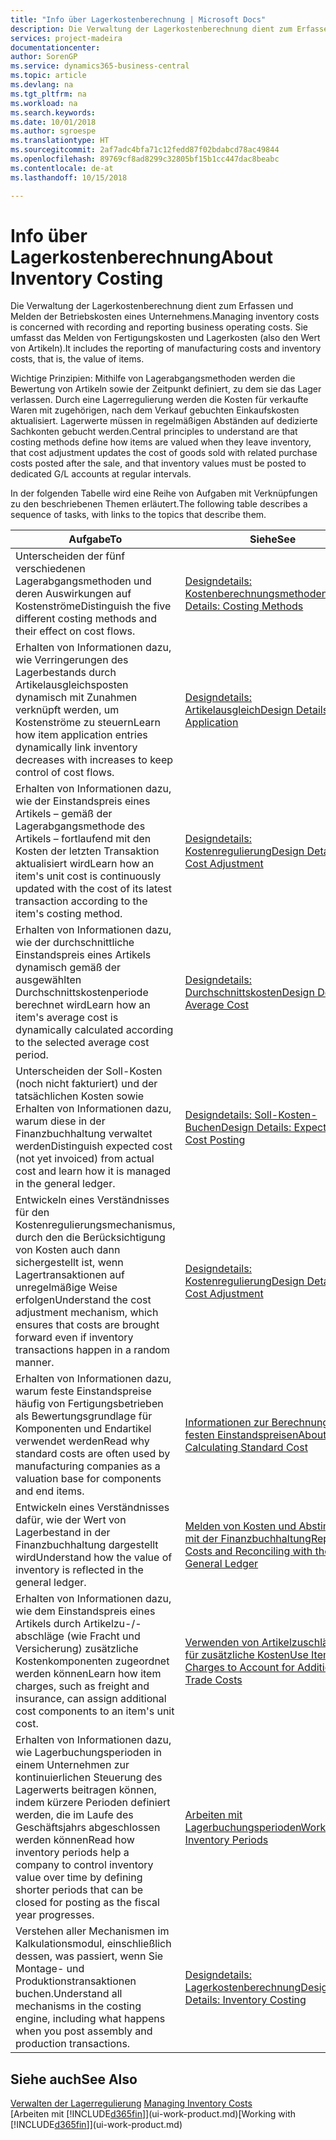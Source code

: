 ```yaml
---
title: "Info über Lagerkostenberechnung | Microsoft Docs"
description: Die Verwaltung der Lagerkostenberechnung dient zum Erfassen und Melden der Betriebskosten eines Unternehmens. Sie umfasst das Melden von Fertigungskosten und Lagerkosten (also den Wert von Artikeln).
services: project-madeira
documentationcenter: 
author: SorenGP
ms.service: dynamics365-business-central
ms.topic: article
ms.devlang: na
ms.tgt_pltfrm: na
ms.workload: na
ms.search.keywords: 
ms.date: 10/01/2018
ms.author: sgroespe
ms.translationtype: HT
ms.sourcegitcommit: 2af7adc4bfa71c12fedd87f02bdabcd78ac49844
ms.openlocfilehash: 89769cf8ad8299c32805bf15b1cc447dac8beabc
ms.contentlocale: de-at
ms.lasthandoff: 10/15/2018

---
```

# <a name="about-inventory-costing"></a><span data-ttu-id="9fed6-104">Info über Lagerkostenberechnung</span><span class="sxs-lookup"><span data-stu-id="9fed6-104">About Inventory Costing</span></span>
<span data-ttu-id="9fed6-105">Die Verwaltung der Lagerkostenberechnung dient zum Erfassen und Melden der Betriebskosten eines Unternehmens.</span><span class="sxs-lookup"><span data-stu-id="9fed6-105">Managing inventory costs is concerned with recording and reporting business operating costs.</span></span> <span data-ttu-id="9fed6-106">Sie umfasst das Melden von Fertigungskosten und Lagerkosten (also den Wert von Artikeln).</span><span class="sxs-lookup"><span data-stu-id="9fed6-106">It includes the reporting of manufacturing costs and inventory costs, that is, the value of items.</span></span>  

 <span data-ttu-id="9fed6-107">Wichtige Prinzipien: Mithilfe von Lagerabgangsmethoden werden die Bewertung von Artikeln sowie der Zeitpunkt definiert, zu dem sie das Lager verlassen. Durch eine Lagerregulierung werden die Kosten für verkaufte Waren mit zugehörigen, nach dem Verkauf gebuchten Einkaufskosten aktualisiert. Lagerwerte müssen in regelmäßigen Abständen auf dedizierte Sachkonten gebucht werden.</span><span class="sxs-lookup"><span data-stu-id="9fed6-107">Central principles to understand are that costing methods define how items are valued when they leave inventory, that cost adjustment updates the cost of goods sold with related purchase costs posted after the sale, and that inventory values must be posted to dedicated G/L accounts at regular intervals.</span></span>  

 <span data-ttu-id="9fed6-108">In der folgenden Tabelle wird eine Reihe von Aufgaben mit Verknüpfungen zu den beschriebenen Themen erläutert.</span><span class="sxs-lookup"><span data-stu-id="9fed6-108">The following table describes a sequence of tasks, with links to the topics that describe them.</span></span>   

|<span data-ttu-id="9fed6-109">**Aufgabe**</span><span class="sxs-lookup"><span data-stu-id="9fed6-109">**To**</span></span>|<span data-ttu-id="9fed6-110">**Siehe**</span><span class="sxs-lookup"><span data-stu-id="9fed6-110">**See**</span></span>|  
|------------|-------------|  
|<span data-ttu-id="9fed6-111">Unterscheiden der fünf verschiedenen Lagerabgangsmethoden und deren Auswirkungen auf Kostenströme</span><span class="sxs-lookup"><span data-stu-id="9fed6-111">Distinguish the five different costing methods and their effect on cost flows.</span></span>|[<span data-ttu-id="9fed6-112">Designdetails: Kostenberechnungsmethoden</span><span class="sxs-lookup"><span data-stu-id="9fed6-112">Design Details: Costing Methods</span></span>](design-details-costing-methods.md)|  
|<span data-ttu-id="9fed6-113">Erhalten von Informationen dazu, wie Verringerungen des Lagerbestands durch Artikelausgleichsposten dynamisch mit Zunahmen verknüpft werden, um Kostenströme zu steuern</span><span class="sxs-lookup"><span data-stu-id="9fed6-113">Learn how item application entries dynamically link inventory decreases with increases to keep control of cost flows.</span></span>|[<span data-ttu-id="9fed6-114">Designdetails: Artikelausgleich</span><span class="sxs-lookup"><span data-stu-id="9fed6-114">Design Details: Item Application</span></span>](design-details-item-application.md)|  
|<span data-ttu-id="9fed6-115">Erhalten von Informationen dazu, wie der Einstandspreis eines Artikels – gemäß der Lagerabgangsmethode des Artikels – fortlaufend mit den Kosten der letzten Transaktion aktualisiert wird</span><span class="sxs-lookup"><span data-stu-id="9fed6-115">Learn how an item's unit cost is continuously updated with the cost of its latest transaction according to the item's costing method.</span></span>|[<span data-ttu-id="9fed6-116">Designdetails: Kostenregulierung</span><span class="sxs-lookup"><span data-stu-id="9fed6-116">Design Details: Cost Adjustment</span></span>](design-details-cost-adjustment.md)|  
|<span data-ttu-id="9fed6-117">Erhalten von Informationen dazu, wie der durchschnittliche Einstandspreis eines Artikels dynamisch gemäß der ausgewählten Durchschnittskostenperiode berechnet wird</span><span class="sxs-lookup"><span data-stu-id="9fed6-117">Learn how an item's average cost is dynamically calculated according to the selected average cost period.</span></span>|[<span data-ttu-id="9fed6-118">Designdetails: Durchschnittskosten</span><span class="sxs-lookup"><span data-stu-id="9fed6-118">Design Details: Average Cost</span></span>](design-details-average-cost.md)|  
|<span data-ttu-id="9fed6-119">Unterscheiden der Soll-Kosten (noch nicht fakturiert) und der tatsächlichen Kosten sowie Erhalten von Informationen dazu, warum diese in der Finanzbuchhaltung verwaltet werden</span><span class="sxs-lookup"><span data-stu-id="9fed6-119">Distinguish expected cost (not yet invoiced) from actual cost and learn how it is managed in the general ledger.</span></span>|[<span data-ttu-id="9fed6-120">Designdetails: Soll-Kosten-Buchen</span><span class="sxs-lookup"><span data-stu-id="9fed6-120">Design Details: Expected Cost Posting</span></span>](design-details-expected-cost-posting.md)|  
|<span data-ttu-id="9fed6-121">Entwickeln eines Verständnisses für den Kostenregulierungsmechanismus, durch den die Berücksichtigung von Kosten auch dann sichergestellt ist, wenn Lagertransaktionen auf unregelmäßige Weise erfolgen</span><span class="sxs-lookup"><span data-stu-id="9fed6-121">Understand the cost adjustment mechanism, which ensures that costs are brought forward even if inventory transactions happen in a random manner.</span></span>|[<span data-ttu-id="9fed6-122">Designdetails: Kostenregulierung</span><span class="sxs-lookup"><span data-stu-id="9fed6-122">Design Details: Cost Adjustment</span></span>](design-details-cost-adjustment.md)|  
|<span data-ttu-id="9fed6-123">Erhalten von Informationen dazu, warum feste Einstandspreise häufig von Fertigungsbetrieben als Bewertungsgrundlage für Komponenten und Endartikel verwendet werden</span><span class="sxs-lookup"><span data-stu-id="9fed6-123">Read why standard costs are often used by manufacturing companies as a valuation base for components and end items.</span></span>|[<span data-ttu-id="9fed6-124">Informationen zur Berechnung von festen Einstandspreisen</span><span class="sxs-lookup"><span data-stu-id="9fed6-124">About Calculating Standard Cost</span></span>](finance-about-calculating-standard-cost.md)|  
|<span data-ttu-id="9fed6-125">Entwickeln eines Verständnisses dafür, wie der Wert von Lagerbestand in der Finanzbuchhaltung dargestellt wird</span><span class="sxs-lookup"><span data-stu-id="9fed6-125">Understand how the value of inventory is reflected in the general ledger.</span></span>|[<span data-ttu-id="9fed6-126">Melden von Kosten und Abstimmen mit der Finanzbuchhaltung</span><span class="sxs-lookup"><span data-stu-id="9fed6-126">Reporting Costs and Reconciling with the General Ledger</span></span>](finance-report-costs-and-reconcile-with-the-general-ledger.md)|  
|<span data-ttu-id="9fed6-127">Erhalten von Informationen dazu, wie dem Einstandspreis eines Artikels durch Artikelzu-/-abschläge (wie Fracht und Versicherung) zusätzliche Kostenkomponenten zugeordnet werden können</span><span class="sxs-lookup"><span data-stu-id="9fed6-127">Learn how item charges, such as freight and insurance, can assign additional cost components to an item's unit cost.</span></span>|[<span data-ttu-id="9fed6-128">Verwenden von Artikelzuschlägen für zusätzliche Kosten</span><span class="sxs-lookup"><span data-stu-id="9fed6-128">Use Item Charges to Account for Additional Trade Costs</span></span>](payables-how-assign-item-charges.md)|  
|<span data-ttu-id="9fed6-129">Erhalten von Informationen dazu, wie Lagerbuchungsperioden in einem Unternehmen zur kontinuierlichen Steuerung des Lagerwerts beitragen können, indem kürzere Perioden definiert werden, die im Laufe des Geschäftsjahrs abgeschlossen werden können</span><span class="sxs-lookup"><span data-stu-id="9fed6-129">Read how inventory periods help a company to control inventory value over time by defining shorter periods that can be closed for posting as the fiscal year progresses.</span></span>|[<span data-ttu-id="9fed6-130">Arbeiten mit Lagerbuchungsperioden</span><span class="sxs-lookup"><span data-stu-id="9fed6-130">Work with Inventory Periods</span></span>](finance-how-to-work-with-inventory-periods.md)|  
|<span data-ttu-id="9fed6-131">Verstehen aller Mechanismen im Kalkulationsmodul, einschließlich dessen, was passiert, wenn Sie Montage- und Produktionstransaktionen buchen.</span><span class="sxs-lookup"><span data-stu-id="9fed6-131">Understand all mechanisms in the costing engine, including what happens when you post assembly and production transactions.</span></span>|[<span data-ttu-id="9fed6-132">Designdetails: Lagerkostenberechnung</span><span class="sxs-lookup"><span data-stu-id="9fed6-132">Design Details: Inventory Costing</span></span>](design-details-inventory-costing.md)|

## <a name="see-also"></a><span data-ttu-id="9fed6-133">Siehe auch</span><span class="sxs-lookup"><span data-stu-id="9fed6-133">See Also</span></span>
<span data-ttu-id="9fed6-134">[Verwalten der Lagerregulierung](finance-manage-inventory-costs.md)  </span><span class="sxs-lookup"><span data-stu-id="9fed6-134">[Managing Inventory Costs](finance-manage-inventory-costs.md)  </span></span>  
<span data-ttu-id="9fed6-135">[Arbeiten mit [!INCLUDE[d365fin](includes/d365fin_md.md)]](ui-work-product.md)</span><span class="sxs-lookup"><span data-stu-id="9fed6-135">[Working with [!INCLUDE[d365fin](includes/d365fin_md.md)]](ui-work-product.md)</span></span>

